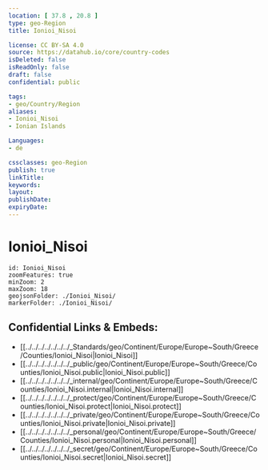 ```yaml
---
location: [ 37.8 , 20.8 ] 
type: geo-Region
title: Ionioi_Nisoi

license: CC BY-SA 4.0
source: https://datahub.io/core/country-codes
isDeleted: false
isReadOnly: false
draft: false
confidential: public

tags:
- geo/Country/Region
aliases:
- Ionioi_Nisoi
- Ionian Islands

Languages:
- de

cssclasses: geo-Region
publish: true
linkTitle: 
keywords: 
layout: 
publishDate: 
expiryDate: 
---
```


# Ionioi_Nisoi

```leaflet
id: Ionioi_Nisoi
zoomFeatures: true 
minZoom: 2 
maxZoom: 18
geojsonFolder: ./Ionioi_Nisoi/
markerFolder: ./Ionioi_Nisoi/
```


## Confidential Links & Embeds: 
- [[../../../../../../../_Standards/geo/Continent/Europe/Europe~South/Greece/Counties/Ionioi_Nisoi|Ionioi_Nisoi]] 
- [[../../../../../../../_public/geo/Continent/Europe/Europe~South/Greece/Counties/Ionioi_Nisoi.public|Ionioi_Nisoi.public]] 
- [[../../../../../../../_internal/geo/Continent/Europe/Europe~South/Greece/Counties/Ionioi_Nisoi.internal|Ionioi_Nisoi.internal]] 
- [[../../../../../../../_protect/geo/Continent/Europe/Europe~South/Greece/Counties/Ionioi_Nisoi.protect|Ionioi_Nisoi.protect]] 
- [[../../../../../../../_private/geo/Continent/Europe/Europe~South/Greece/Counties/Ionioi_Nisoi.private|Ionioi_Nisoi.private]] 
- [[../../../../../../../_personal/geo/Continent/Europe/Europe~South/Greece/Counties/Ionioi_Nisoi.personal|Ionioi_Nisoi.personal]] 
- [[../../../../../../../_secret/geo/Continent/Europe/Europe~South/Greece/Counties/Ionioi_Nisoi.secret|Ionioi_Nisoi.secret]] 

